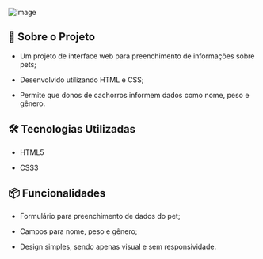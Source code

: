 ![image](https://github.com/user-attachments/assets/eb65a214-8bd1-4e11-9e56-5e6fcb524ae6)


## 📂 Sobre o Projeto

* Um projeto de interface web para preenchimento de informações sobre pets;
  
* Desenvolvido utilizando HTML e CSS;
  
* Permite que donos de cachorros informem dados como nome, peso e gênero.
  
## 🛠 Tecnologias Utilizadas

* HTML5
  
* CSS3
  
## 📦 Funcionalidades

* Formulário para preenchimento de dados do pet;
  
* Campos para nome, peso e gênero;
  
* Design simples, sendo apenas visual e sem responsividade.
  

